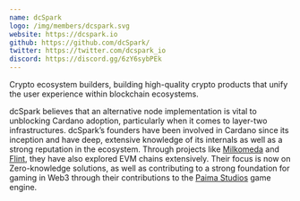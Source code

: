 ```yaml
---
name: dcSpark
logo: /img/members/dcspark.svg
website: https://dcspark.io
github: https://github.com/dcSpark/
twitter: https://twitter.com/dcspark_io
discord: https://discord.gg/6zY6sybPEk
---
```


Crypto ecosystem builders, building high-quality crypto products that unify the user experience within blockchain ecosystems.

dcSpark believes that an alternative node implementation is vital to unblocking Cardano adoption, particularly when it comes to layer-two infrastructures. dcSpark’s founders have been involved in Cardano since its inception and have deep, extensive knowledge of its internals as well as a strong reputation in the ecosystem. Through projects like [Milkomeda](https://www.milkomeda.com/) and [Flint](https://flint-wallet.com/), they have also explored EVM chains extensively. Their focus is now on Zero-knowledge solutions, as well as contributing to a strong foundation for gaming in Web3 through their contributions to the [Paima Studios](https://www.paimastudios.com/) game engine.
